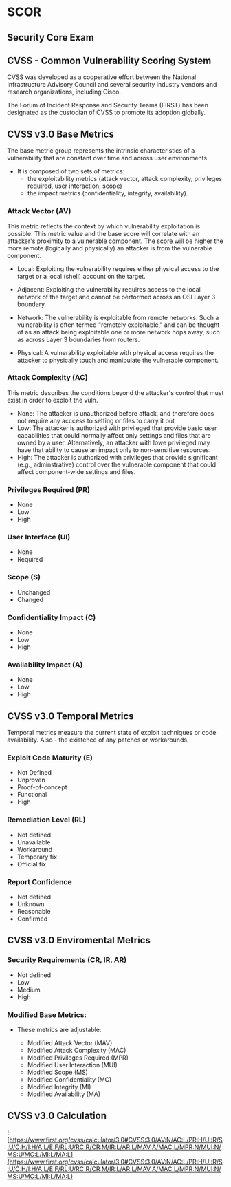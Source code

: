 # SCOR

## Security Core Exam

## CVSS - Common Vulnerability Scoring System

CVSS was developed as a cooperative effort between the National Infrastructure Advisory Council and several security industry vendors and research organizations, including Cisco.

The Forum of Incident Response and Security Teams (FIRST) has been designated as the custodian of CVSS to promote its adoption globally.

## CVSS v3.0 Base Metrics

The base metric group represents the intrinsic characteristics of a vulnerability that are constant over time and across user environments. 

* It is composed of two sets of metrics: 
    + the exploitability metrics (attack vector, attack complexity, privileges required, user interaction, scope) 
    +  the impact metrics (confidentiality, integrity, availability).

### Attack Vector (AV)

 This metric reflects the context by which vulnerability exploitation is possible. This metric value and the base score will correlate with an attacker's proximity to a vulnerable component. The score will be higher the more remote (logically and physically) an attacker is from the vulnerable component.

*  Local: Exploiting the vulnerability requires either physical access to the target or a local (shell) account on the target.

* Adjacent: Exploiting the vulnerability requires access to the local network of the target and cannot be performed across an OSI Layer 3 boundary.

* Network: The vulnerability is exploitable from remote networks. Such a vulnerability is often termed "remotely exploitable," and can be thought of as an attack being exploitable one or more network hops away, such as across Layer 3 boundaries from routers.

* Physical: A vulnerability exploitable with physical access requires the attacker to physically touch and manipulate the vulnerable component.

### Attack Complexity (AC)

This metric describes the conditions beyond the attacker's control that must exist in order to exploit the vuln.

* None: The attacker is unauthorized before attack, and therefore does not require any acccess to setting or files to carry it out
* Low: The attacker is authorized with privileged that provide basic user capabilities that could normally affect only settings and files that are owned by a user. Alternatively, an attacker with lowe privileged may have that ability to cause an impact only to non-sensitive resources.
* High: The attacker is authorized with privileges that provide significant (e.g., adminstrative) control over the vulnerable component that could affect component-wide settings and files.

### Privileges Required (PR)

* None
* Low
* High

### User Interface (UI)

* None
* Required

### Scope (S)

* Unchanged
* Changed

### Confidentiality Impact (C)

* None
* Low
* High

### Availability Impact (A)

* None
* Low
* High

## CVSS v3.0 Temporal Metrics

Temporal metrics measure the current state of exploit techniques or code availability. Also - the existence of any patches or workarounds.

### Exploit Code Maturity (E)

* Not Defined
* Unproven
* Proof-of-concept
* Functional
* High

### Remediation Level (RL)

* Not defined
* Unavailable
* Workaround
* Temporary fix
* Official fix

### Report Confidence

* Not defined
* Unknown
* Reasonable
* Confirmed

## CVSS v3.0 Enviromental Metrics

### Security Requirements (CR, IR, AR)

* Not defined
* Low
* Medium 
* High

### Modified Base Metrics:

* These metrics are adjustable:

    - Modified Attack Vector (MAV)
    -  Modified Attack Complexity (MAC)
    - Modified Privileges Required (MPR)
    - Modified User Interaction (MUI)
    - Modified Scope (MS)
    - Modified Confidentiality (MC)
    - Modified Integrity (MI)
    - Modified Availability (MA)

## CVSS v3.0 Calculation

![https://www.first.org/cvss/calculator/3.0#CVSS:3.0/AV:N/AC:L/PR:H/UI:R/S:U/C:H/I:H/A:L/E:F/RL:U/RC:R/CR:M/IR:L/AR:L/MAV:A/MAC:L/MPR:N/MUI:N/MS:U/MC:L/MI:L/MA:L](https://www.first.org/cvss/calculator/3.0#CVSS:3.0/AV:N/AC:L/PR:H/UI:R/S:U/C:H/I:H/A:L/E:F/RL:U/RC:R/CR:M/IR:L/AR:L/MAV:A/MAC:L/MPR:N/MUI:N/MS:U/MC:L/MI:L/MA:L)
